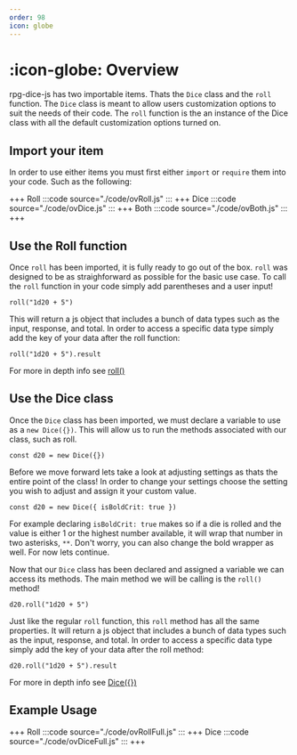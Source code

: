 ```yaml
---
order: 98
icon: globe
---
```


# :icon-globe: Overview

rpg-dice-js has two importable items. Thats the `Dice` class and the `roll` function. The `Dice` class is meant to allow users customization options to suit the needs of their code. The `roll` function is the an instance of the Dice class with all the default customization options turned on.

## Import your item

In order to use either items you must first either `import` or `require` them into your code. Such as the following:

+++ Roll
:::code source="./code/ovRoll.js" :::
+++ Dice
:::code source="./code/ovDice.js" :::
+++ Both
:::code source="./code/ovBoth.js" :::
+++

## Use the Roll function

Once `roll` has been imported, it is fully ready to go out of the box. `roll` was designed to be as straighforward as possible for the basic use case. To call the `roll` function in your code simply add parentheses and a user input!

```
roll("1d20 + 5")
```

This will return a js object that includes a bunch of data types such as the input, response, and total. In order to access a specific data type simply add the key of your data after the roll function:

```
roll("1d20 + 5").result
```

For more in depth info see [roll()]()

## Use the Dice class

Once the `Dice` class has been imported, we must declare a variable to use as a `new Dice({})`. This will allow us to run the methods associated with our class, such as roll.

```
const d20 = new Dice({})
```

Before we move forward lets take a look at adjusting settings as thats the entire point of the class! In order to change your settings choose the setting you wish to adjust and assign it your custom value.

```
const d20 = new Dice({ isBoldCrit: true })
```

For example declaring `isBoldCrit: true` makes so if a die is rolled and the value is either 1 or the highest number available, it will wrap that number in two asterisks, `**`. Don't worry, you can also change the bold wrapper as well. For now lets continue.

Now that our `Dice` class has been declared and assigned a variable we can access its methods. The main method we will be calling is the `roll()` method!

```
d20.roll("1d20 + 5")
```

Just like the regular `roll` function, this `roll` method has all the same properties. It will return a js object that includes a bunch of data types such as the input, response, and total. In order to access a specific data type simply add the key of your data after the roll method:

```
d20.roll("1d20 + 5").result
```

For more in depth info see [Dice(\{})]()

## Example Usage

+++ Roll
:::code source="./code/ovRollFull.js" :::
+++ Dice
:::code source="./code/ovDiceFull.js" :::
+++
